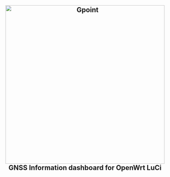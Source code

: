 <h2 align="center">
 <img src="https://github.com/Kodo-kakaku/luci-app-gpoint/blob/main/Images/logo.png" alt="Gpoint" width="500">
  <br>GNSS Information dashboard for OpenWrt LuCi<br>
</h2>

